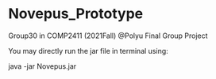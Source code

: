 # Novepus_Prototype
Group30 in COMP2411 (2021Fall) @Polyu Final Group Project

You may directly run the jar file in terminal using:
<p>
java -jar Novepus.jar
